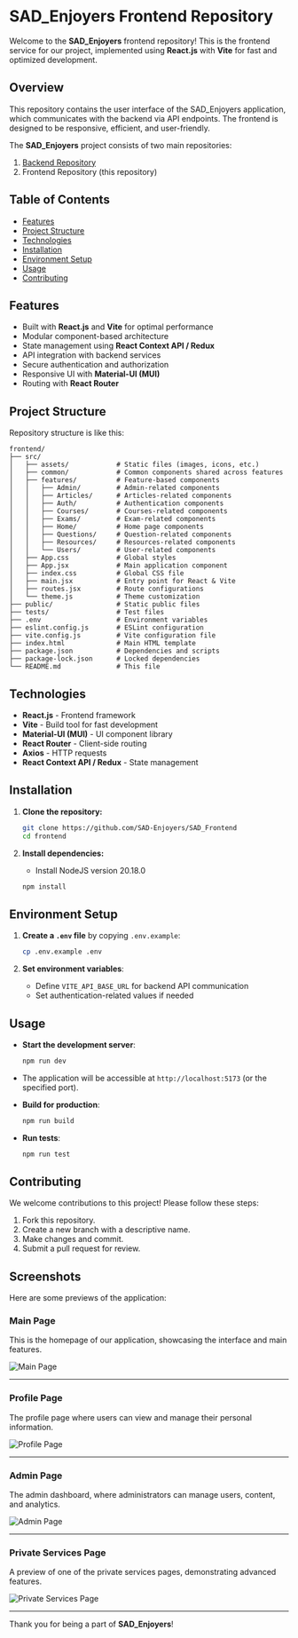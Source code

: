 # SAD_Enjoyers Frontend Repository

Welcome to the **SAD_Enjoyers** frontend repository! This is the frontend service for our project, implemented using **React.js** with **Vite** for fast and optimized development.

## Overview

This repository contains the user interface of the SAD_Enjoyers application, which communicates with the backend via API endpoints. The frontend is designed to be responsive, efficient, and user-friendly.

The **SAD_Enjoyers** project consists of two main repositories:

1. [Backend Repository](https://github.com/SAD-Enjoyers/SAD_Backend)
2. Frontend Repository (this repository)

## Table of Contents

- [Features](#features)
- [Project Structure](#project-structure)
- [Technologies](#technologies)
- [Installation](#installation)
- [Environment Setup](#environment-setup)
- [Usage](#usage)
- [Contributing](#contributing)

## Features

- Built with **React.js** and **Vite** for optimal performance
- Modular component-based architecture
- State management using **React Context API / Redux**
- API integration with backend services
- Secure authentication and authorization
- Responsive UI with **Material-UI (MUI)**
- Routing with **React Router**

## Project Structure

Repository structure is like this:

```
frontend/
├── src/
│   ├── assets/            # Static files (images, icons, etc.)
│   ├── common/            # Common components shared across features
│   ├── features/          # Feature-based components
│   │   ├── Admin/         # Admin-related components
│   │   ├── Articles/      # Articles-related components
│   │   ├── Auth/          # Authentication components
│   │   ├── Courses/       # Courses-related components
│   │   ├── Exams/         # Exam-related components
│   │   ├── Home/          # Home page components
│   │   ├── Questions/     # Question-related components
│   │   ├── Resources/     # Resources-related components
│   │   └── Users/         # User-related components
│   ├── App.css            # Global styles
│   ├── App.jsx            # Main application component
│   ├── index.css          # Global CSS file
│   ├── main.jsx           # Entry point for React & Vite
│   ├── routes.jsx         # Route configurations
│   └── theme.js           # Theme customization
├── public/                # Static public files
├── tests/                 # Test files
├── .env                   # Environment variables
├── eslint.config.js       # ESLint configuration
├── vite.config.js         # Vite configuration file
├── index.html             # Main HTML template
├── package.json           # Dependencies and scripts
├── package-lock.json      # Locked dependencies
└── README.md              # This file
```

## Technologies

- **React.js** - Frontend framework
- **Vite** - Build tool for fast development
- **Material-UI (MUI)** - UI component library
- **React Router** - Client-side routing
- **Axios** - HTTP requests
- **React Context API / Redux** - State management

## Installation

1. **Clone the repository:**

   ```bash
   git clone https://github.com/SAD-Enjoyers/SAD_Frontend
   cd frontend
   ```

2. **Install dependencies:**

   - Install NodeJS version 20.18.0

   ```bash
   npm install
   ```

## Environment Setup

1. **Create a `.env` file** by copying `.env.example`:

   ```bash
   cp .env.example .env
   ```

2. **Set environment variables**:
   - Define `VITE_API_BASE_URL` for backend API communication
   - Set authentication-related values if needed

## Usage

- **Start the development server**:

  ```bash
  npm run dev
  ```

- The application will be accessible at `http://localhost:5173` (or the specified port).

- **Build for production**:

  ```bash
  npm run build
  ```

- **Run tests**:

  ```bash
  npm run test
  ```

## Contributing

We welcome contributions to this project! Please follow these steps:

1. Fork this repository.
2. Create a new branch with a descriptive name.
3. Make changes and commit.
4. Submit a pull request for review.

## Screenshots

Here are some previews of the application:

### Main Page

This is the homepage of our application, showcasing the interface and main features.

![Main Page](src/assets/screenshots/main-page.png)

---

### Profile Page

The profile page where users can view and manage their personal information.

![Profile Page](src/assets/screenshots/profile-page.png)

---

### Admin Page

The admin dashboard, where administrators can manage users, content, and analytics.

![Admin Page](src/assets/screenshots/admin-page.png)

---

### Private Services Page

A preview of one of the private services pages, demonstrating advanced features.

![Private Services Page](src/assets/screenshots/private-services-page.png)

---

Thank you for being a part of **SAD_Enjoyers**!
